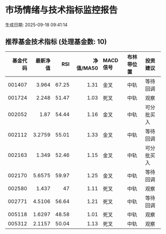 # 市场情绪与技术指标监控报告

生成日期: 2025-09-18 09:41:14

## 推荐基金技术指标 (处理基金数: 10)
|   基金代码 |   最新净值 |   RSI |   净值/MA50 | MACD信号   | 布林带位置   | 投资建议   |
|-------:|-------:|------:|----------:|:---------|:--------|:-------|
| 001407 | 3.964  | 67.25 |      1.31 | 金叉       | 中轨      | 等待回调   |
| 001724 | 2.248  | 51.47 |      1.03 | 死叉       | 中轨      | 观察     |
| 002052 | 1.87   | 54.44 |      1.16 | 金叉       | 中轨      | 可分批买入  |
| 002112 | 3.2759 | 55.01 |      1.33 | 金叉       | 中轨      | 等待回调   |
| 002163 | 1.349  | 52.46 |      1.15 | 金叉       | 中轨      | 可分批买入  |
| 002170 | 5.6575 | 59.97 |      1.25 | 金叉       | 中轨      | 等待回调   |
| 002580 | 1.437  | 47    |      1.11 | 死叉       | 中轨      | 观察     |
| 002771 | 4.5106 | 56.64 |      1.21 | 死叉       | 中轨      | 等待回调   |
| 005118 | 1.6297 | 48.58 |      1.01 | 死叉       | 中轨      | 观察     |
| 005312 | 2.1157 | 50.04 |      1.13 | 死叉       | 中轨      | 观察     |